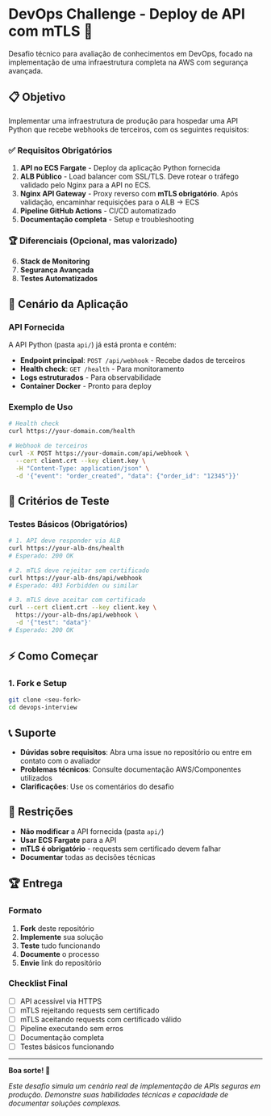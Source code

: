 # DevOps Challenge - Deploy de API com mTLS 🚀

Desafio técnico para avaliação de conhecimentos em DevOps, focado na implementação de uma infraestrutura completa na AWS com segurança avançada.

## 📋 Objetivo

Implementar uma infraestrutura de produção para hospedar uma API Python que recebe webhooks de terceiros, com os seguintes requisitos:

### ✅ Requisitos Obrigatórios

1. **API no ECS Fargate** - Deploy da aplicação Python fornecida
2. **ALB Público** - Load balancer com SSL/TLS. Deve rotear o tráfego validado pelo Nginx para a API no ECS.
3. **Nginx API Gateway** - Proxy reverso com **mTLS obrigatório**. Após validação, encaminhar requisições para o ALB → ECS
4. **Pipeline GitHub Actions** - CI/CD automatizado
5. **Documentação completa** - Setup e troubleshooting

### 🏆 Diferenciais (Opcional, mas valorizado)

6. **Stack de Monitoring**
7. **Segurança Avançada**
8. **Testes Automatizados**

## 🎯 Cenário da Aplicação

### API Fornecida
A API Python (pasta `api/`) já está pronta e contém:
- **Endpoint principal**: `POST /api/webhook` - Recebe dados de terceiros
- **Health check**: `GET /health` - Para monitoramento
- **Logs estruturados** - Para observabilidade
- **Container Docker** - Pronto para deploy

### Exemplo de Uso
```bash
# Health check
curl https://your-domain.com/health

# Webhook de terceiros
curl -X POST https://your-domain.com/api/webhook \
  --cert client.crt --key client.key \
  -H "Content-Type: application/json" \
  -d '{"event": "order_created", "data": {"order_id": "12345"}}'
```

## 🧪 Critérios de Teste

### Testes Básicos (Obrigatórios)
```bash
# 1. API deve responder via ALB
curl https://your-alb-dns/health
# Esperado: 200 OK

# 2. mTLS deve rejeitar sem certificado
curl https://your-alb-dns/api/webhook
# Esperado: 403 Forbidden ou similar

# 3. mTLS deve aceitar com certificado
curl --cert client.crt --key client.key \
  https://your-alb-dns/api/webhook \
  -d '{"test": "data"}'
# Esperado: 200 OK
```

## ⚡ Como Começar

### 1. Fork e Setup
```bash
git clone <seu-fork>
cd devops-interview
```

## 📞 Suporte

- **Dúvidas sobre requisitos**: Abra uma issue no repositório ou entre em contato com o avaliador 
- **Problemas técnicos**: Consulte documentação AWS/Componentes utilizados
- **Clarificações**: Use os comentários do desafio

## 🚫 Restrições

- **Não modificar** a API fornecida (pasta `api/`)
- **Usar ECS Fargate** para a API
- **mTLS é obrigatório** - requests sem certificado devem falhar
- **Documentar** todas as decisões técnicas

## 🏆 Entrega

### Formato
1. **Fork** deste repositório
2. **Implemente** sua solução
3. **Teste** tudo funcionando
4. **Documente** o processo
5. **Envie** link do repositório

### Checklist Final
- [ ] API acessível via HTTPS
- [ ] mTLS rejeitando requests sem certificado
- [ ] mTLS aceitando requests com certificado válido
- [ ] Pipeline executando sem erros
- [ ] Documentação completa
- [ ] Testes básicos funcionando

---

**Boa sorte! 🚀**

*Este desafio simula um cenário real de implementação de APIs seguras em produção. Demonstre suas habilidades técnicas e capacidade de documentar soluções complexas.*
